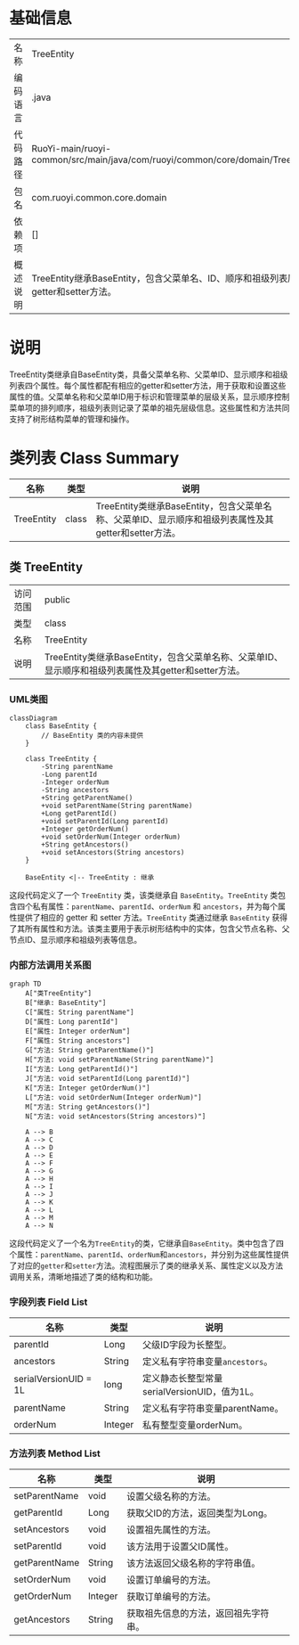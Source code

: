 # 基础信息

|      |      |
|------|------|
| 名称 | TreeEntity |
| 编码语言 | .java |
| 代码路径 | RuoYi-main/ruoyi-common/src/main/java/com/ruoyi/common/core/domain/TreeEntity.java |
| 包名 | com.ruoyi.common.core.domain |
| 依赖项 | [] |
| 概述说明 | TreeEntity继承BaseEntity，包含父菜单名、ID、顺序和祖级列表属性及其getter和setter方法。 |

# 说明

TreeEntity类继承自BaseEntity类，具备父菜单名称、父菜单ID、显示顺序和祖级列表四个属性。每个属性都配有相应的getter和setter方法，用于获取和设置这些属性的值。父菜单名称和父菜单ID用于标识和管理菜单的层级关系，显示顺序控制菜单项的排列顺序，祖级列表则记录了菜单的祖先层级信息。这些属性和方法共同支持了树形结构菜单的管理和操作。

# 类列表 Class Summary

| 名称   | 类型  | 说明 |
|-------|------|-------------|
| TreeEntity | class | TreeEntity类继承BaseEntity，包含父菜单名称、父菜单ID、显示顺序和祖级列表属性及其getter和setter方法。 |



## 类 TreeEntity

|      |      |
|------|------|
| 访问范围 | public |
| 类型 | class |
| 名称 | TreeEntity |
| 说明 | TreeEntity类继承BaseEntity，包含父菜单名称、父菜单ID、显示顺序和祖级列表属性及其getter和setter方法。 |


### UML类图

```mermaid
classDiagram
    class BaseEntity {
        // BaseEntity 类的内容未提供
    }

    class TreeEntity {
        -String parentName
        -Long parentId
        -Integer orderNum
        -String ancestors
        +String getParentName()
        +void setParentName(String parentName)
        +Long getParentId()
        +void setParentId(Long parentId)
        +Integer getOrderNum()
        +void setOrderNum(Integer orderNum)
        +String getAncestors()
        +void setAncestors(String ancestors)
    }

    BaseEntity <|-- TreeEntity : 继承
```

这段代码定义了一个 `TreeEntity` 类，该类继承自 `BaseEntity`。`TreeEntity` 类包含四个私有属性：`parentName`、`parentId`、`orderNum` 和 `ancestors`，并为每个属性提供了相应的 getter 和 setter 方法。`TreeEntity` 类通过继承 `BaseEntity` 获得了其所有属性和方法。该类主要用于表示树形结构中的实体，包含父节点名称、父节点ID、显示顺序和祖级列表等信息。


### 内部方法调用关系图

```mermaid
graph TD
    A["类TreeEntity"]
    B["继承: BaseEntity"]
    C["属性: String parentName"]
    D["属性: Long parentId"]
    E["属性: Integer orderNum"]
    F["属性: String ancestors"]
    G["方法: String getParentName()"]
    H["方法: void setParentName(String parentName)"]
    I["方法: Long getParentId()"]
    J["方法: void setParentId(Long parentId)"]
    K["方法: Integer getOrderNum()"]
    L["方法: void setOrderNum(Integer orderNum)"]
    M["方法: String getAncestors()"]
    N["方法: void setAncestors(String ancestors)"]

    A --> B
    A --> C
    A --> D
    A --> E
    A --> F
    A --> G
    A --> H
    A --> I
    A --> J
    A --> K
    A --> L
    A --> M
    A --> N
```

这段代码定义了一个名为`TreeEntity`的类，它继承自`BaseEntity`。类中包含了四个属性：`parentName`、`parentId`、`orderNum`和`ancestors`，并分别为这些属性提供了对应的`getter`和`setter`方法。流程图展示了类的继承关系、属性定义以及方法调用关系，清晰地描述了类的结构和功能。

### 字段列表 Field List

| 名称  | 类型  | 说明 |
|-------|-------|------|
| parentId | Long | 父级ID字段为长整型。 |
| ancestors | String | 定义私有字符串变量`ancestors`。 |
| serialVersionUID = 1L | long | 定义静态长整型常量serialVersionUID，值为1L。 |
| parentName | String | 定义私有字符串变量parentName。 |
| orderNum | Integer | 私有整型变量orderNum。 |

### 方法列表 Method List

| 名称  | 类型  | 说明 |
|-------|-------|------|
| setParentName | void | 设置父级名称的方法。 |
| getParentId | Long | 获取父ID的方法，返回类型为Long。 |
| setAncestors | void | 设置祖先属性的方法。 |
| setParentId | void | 该方法用于设置父ID属性。 |
| getParentName | String | 该方法返回父级名称的字符串值。 |
| setOrderNum | void | 设置订单编号的方法。 |
| getOrderNum | Integer | 获取订单编号的方法。 |
| getAncestors | String | 获取祖先信息的方法，返回祖先字符串。 |




